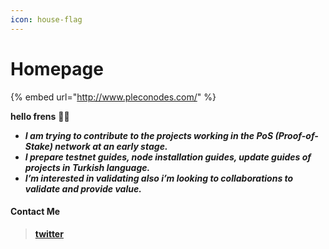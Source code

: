 ```yaml
---
icon: house-flag
---
```


# Homepage

{% embed url="http://www.pleconodes.com/" %}

**hello frens** 👾🧪 &#x20;

* _**I am trying to contribute to the projects working in the PoS (Proof-of-Stake) network at an early stage.**_
* _**I prepare testnet guides, node installation guides, update guides of projects in Turkish language.**_
* _**I’m interested in validating also i’m looking to collaborations to validate and provide value.**_

#### Contact Me

> [**twitter**](https://twitter.com/pleconodes)&#x20;
